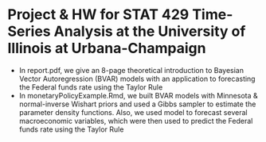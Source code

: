 # Project & HW for STAT 429 Time-Series Analysis at the University of Illinois at Urbana-Champaign
- In report.pdf, we give an 8-page theoretical introduction to  Bayesian Vector Autoregression (BVAR) models with an application to forecasting the Federal funds rate using the Taylor Rule
- In monetaryPolicyExample.Rmd, we built BVAR models with Minnesota & normal-inverse Wishart priors and used a Gibbs sampler to estimate the parameter density functions. Also, we used model to forecast several macroeconomic variables, which were then used to predict the Federal funds rate using the Taylor Rule
